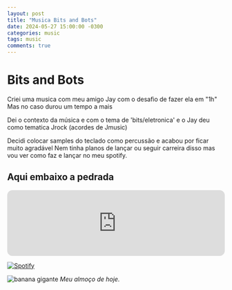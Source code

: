 ```yaml
---
layout: post
title: "Musica Bits and Bots"
date: 2024-05-27 15:00:00 -0300
categories: music
tags: music
comments: true
---
```



# Bits and Bots

Criei uma musica com meu amigo Jay com o desafio de fazer ela em "1h"
Mas no caso durou um tempo a mais 

Dei o contexto da música e com o tema de 'bits/eletronica' 
e o Jay deu como tematica Jrock (acordes de Jmusic)

Decidi colocar samples do teclado como percussão e acabou por ficar muito agradável
Nem tinha planos de lançar ou seguir carreira disso mas vou ver como faz e lançar no meu spotify.

## Aqui embaixo a pedrada
<iframe style="border-radius:12px" src="https://open.spotify.com/embed/track/7qEKqBCD2vE5vIBsrUitpD?utm_source=generator&theme=0" width="100%" height="152" frameBorder="0" allowfullscreen="" allow="autoplay; clipboard-write; encrypted-media; fullscreen; picture-in-picture" loading="lazy"></iframe>

[![Spotify](https://spotify-github-readme.vercel.app/api/spotify)](https://open.spotify.com/collection/tracks)

![banana gigante](https://static.ndmais.com.br/2023/02/banana-2-800x798.jpg)
_Meu almoço de hoje._